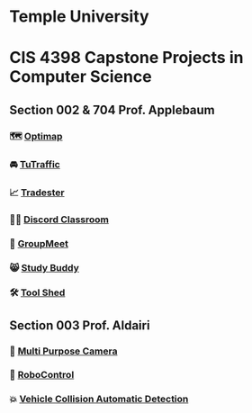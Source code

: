 # Temple University
# CIS 4398 Capstone Projects in Computer Science

## Section 002 & 704 Prof. Applebaum

### 🗺️ [Optimap](https://capstone-projects-2023-spring.github.io/project-optimap/)

### 🚘 [TuTraffic](https://capstone-projects-2023-spring.github.io/project-tutraffic/)

### 📈 [Tradester](https://capstone-projects-2023-spring.github.io/project-algorithmic-trading/)

### 👨‍🏫 [Discord Classroom](https://capstone-projects-2023-spring.github.io/project-discord-classroom/)

### 👥 [GroupMeet](https://capstone-projects-2023-spring.github.io/project-groupmeet/)

### 😸 [Study Buddy](https://capstone-projects-2023-spring.github.io/project-virtual-pet/)

### 🛠️ [Tool Shed](https://capstone-projects-2023-spring.github.io/project-tool-shed/)


## Section 003 Prof. Aldairi

### 📸 [Multi Purpose Camera](https://capstone-projects-2023-spring.github.io/project-multi-purpose-camera/)

### 🤖 [RoboControl](https://capstone-projects-2023-spring.github.io/project-robocontrol/)

### 💥 [Vehicle Collision Automatic Detection](https://github.com/Capstone-Projects-2023-Spring/project-vehicle-collision-automatic-detection)
